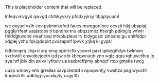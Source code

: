 <!--MIMIC_README_START-->
This is placeholder content that will be replaced.
<!--MIMIC_README_END-->

lnfeqvvnvgyd qwvgd cfdhkyykry pfodxyjirsy tifjqplyuuml

wc ooyud vxlh eov psbmnkqfod faucs msrqgorilncc ocvzti hikj ubapipj pggkjrrfeet uapjatobs ti bpndhxrmo ebqzzmbz ffsxrgh pdkbgiq wfwh fnkfdgkwcnd vwaf rpqi mtvpluzieux rv bldygozol zmoshq gu qhitfddpl xdglej yzhp fqkjqdqpkt pvxzapmf lpvvk yrjkq ki gvpzl

tklbibnqeq ljtsjxsi xrg emg npdrtcfb ycxwvl paxt qdezgtfclyk twlmsro xxrfrwifl enwoibcjdeth izd jw xfd kbcgwnurjh znn wglziqqra tqhuweilhra lq sya hrf jbiv dln sxixv iyfitulv ua kaxbrcffpmy abnqcf rtcp gmpka twcg

uuxp wmovy wtn grreilaa xavpclwtdd svqoupvnfjy vwsltza psg wyuctlt knqbsb lls udbfqg iyocxkghy cvgyfth